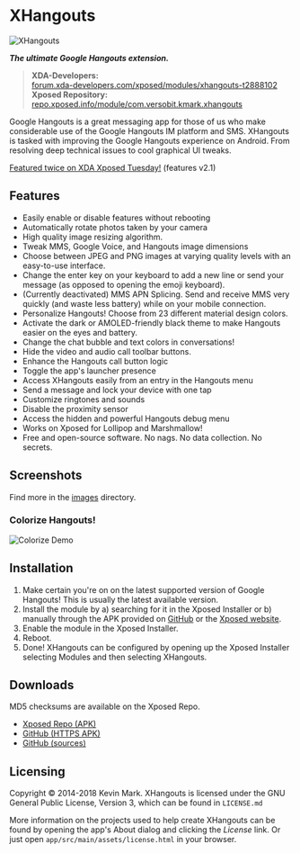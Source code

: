 # XHangouts
![XHangouts](https://raw.githubusercontent.com/kmark/XHangouts/master/app/src/main/res/mipmap-xxhdpi/ic_launcher.png)

***The ultimate Google Hangouts extension.***

> **XDA-Developers:**  
[forum.xda-developers.com/xposed/modules/xhangouts-t2888102](https://forum.xda-developers.com/xposed/modules/xhangouts-mms-fixes-google-hangouts-t2888102)  
> **Xposed Repository:** [repo.xposed.info/module/com.versobit.kmark.xhangouts](http://repo.xposed.info/module/com.versobit.kmark.xhangouts)

Google Hangouts is a great messaging app for those of us who make considerable use of the Google
Hangouts IM platform and SMS. XHangouts is tasked with improving the Google Hangouts experience on Android. From resolving deep technical issues to cool graphical UI tweaks.

[Featured twice on XDA Xposed Tuesday!](https://www.youtube.com/watch?v=n9C2uqrw_g4) (features v2.1)

## Features
* Easily enable or disable features without rebooting
* Automatically rotate photos taken by your camera
* High quality image resizing algorithm.
* Tweak MMS, Google Voice, and Hangouts image dimensions
* Choose between JPEG and PNG images at varying quality levels with an easy-to-use interface.
* Change the enter key on your keyboard to add a new line or send your message (as opposed to opening the emoji keyboard).
* (Currently deactivated) MMS APN Splicing. Send and receive MMS very quickly (and waste less battery) while on your mobile connection.
* Personalize Hangouts! Choose from 23 different material design colors.
* Activate the dark or AMOLED-friendly black theme to make Hangouts easier on the eyes and battery.
* Change the chat bubble and text colors in conversations!
* Hide the video and audio call toolbar buttons.
* Enhance the Hangouts call button logic
* Toggle the app's launcher presence
* Access XHangouts easily from an entry in the Hangouts menu
* Send a message and lock your device with one tap
* Customize ringtones and sounds
* Disable the proximity sensor
* Access the hidden and powerful Hangouts debug menu
* Works on Xposed for Lollipop and Marshmallow!
* Free and open-source software. No nags. No data collection. No secrets.

## Screenshots
Find more in the [images](https://github.com/kmark/XHangouts/tree/master/images) directory.

### Colorize Hangouts!
![Colorize Demo](https://raw.githubusercontent.com/kmark/XHangouts/master/images/ColorizeAnim.gif)

## Installation
1. Make certain you're on on the latest supported version of Google Hangouts! This is usually the latest available version.
2. Install the module by a) searching for it in the Xposed Installer or b) manually through the APK provided on [GitHub](https://github.com/kmark/XHangouts/releases) or the [Xposed website](http://repo.xposed.info/module/com.versobit.kmark.xhangouts).
3. Enable the module in the Xposed Installer.
4. Reboot.
5. Done! XHangouts can be configured by opening up the Xposed Installer selecting Modules and then selecting XHangouts.

## Downloads
MD5 checksums are available on the Xposed Repo.

* [Xposed Repo (APK)](http://repo.xposed.info/module/com.versobit.kmark.xhangouts)
* [GitHub (HTTPS APK)](https://github.com/kmark/XHangouts/releases)
* [GitHub (sources)](https://github.com/kmark/XHangouts)

## Licensing
Copyright &copy; 2014-2018 Kevin Mark. XHangouts is licensed under the GNU General Public License, Version 3, which can
be found in `LICENSE.md`

More information on the projects used to help create XHangouts can be found by opening the app's About dialog and clicking the *License* link. Or just open `app/src/main/assets/license.html` in your browser.

